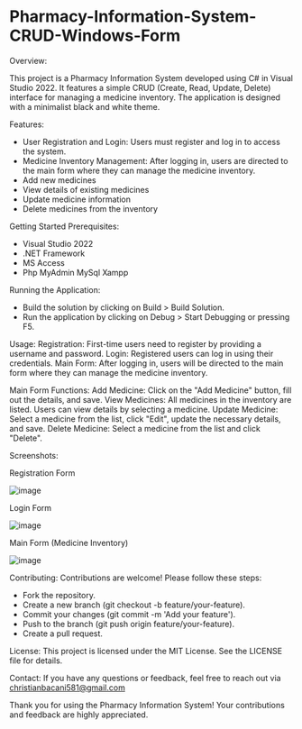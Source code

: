 # Pharmacy-Information-System-CRUD-Windows-Form

Overview:

This project is a Pharmacy Information System developed using C# in Visual Studio 2022. It features a simple CRUD (Create, Read, Update, Delete) interface for managing a medicine inventory. The application is designed with a minimalist black and white theme.


Features:

- User Registration and Login: Users must register and log in to access the system.
- Medicine Inventory Management: After logging in, users are directed to the main form where they can manage the medicine inventory.
- Add new medicines
- View details of existing medicines
- Update medicine information
- Delete medicines from the inventory

  

Getting Started
Prerequisites:

- Visual Studio 2022
- .NET Framework
- MS Access
- Php MyAdmin MySql Xampp

  

Running the Application:
- Build the solution by clicking on Build > Build Solution.
- Run the application by clicking on Debug > Start Debugging or pressing F5.

  
  
Usage:
Registration: First-time users need to register by providing a username and password.
Login: Registered users can log in using their credentials.
Main Form: After logging in, users will be directed to the main form where they can manage the medicine inventory.



Main Form Functions:
Add Medicine: Click on the "Add Medicine" button, fill out the details, and save.
View Medicines: All medicines in the inventory are listed. Users can view details by selecting a medicine.
Update Medicine: Select a medicine from the list, click "Edit", update the necessary details, and save.
Delete Medicine: Select a medicine from the list and click "Delete".



Screenshots:

  Registration Form
  

  ![image](https://github.com/christianebacani/Pharmacy-Information-System-CRUD-Windows-Form/assets/121742592/947e8825-597e-4690-893b-336c514082d3)


  


  

    
 
 Login Form
 

  ![image](https://github.com/christianebacani/Pharmacy-Information-System-CRUD-Windows-Form/assets/121742592/2ae876a1-9d7e-49b6-8fbc-00a59b21b699)










  Main Form (Medicine Inventory)
  

  ![image](https://github.com/christianebacani/Pharmacy-Information-System-CRUD-Windows-Form/assets/121742592/21ac7dca-3f3c-4f97-8f6a-681b260d7d3a)









Contributing:
Contributions are welcome! Please follow these steps:


- Fork the repository.
- Create a new branch (git checkout -b feature/your-feature).
- Commit your changes (git commit -m 'Add your feature').
- Push to the branch (git push origin feature/your-feature).
- Create a pull request.


License:
This project is licensed under the MIT License. See the LICENSE file for details.
  

Contact:
If you have any questions or feedback, feel free to reach out via christianbacani581@gmail.com




Thank you for using the Pharmacy Information System! Your contributions and feedback are highly appreciated.


  


